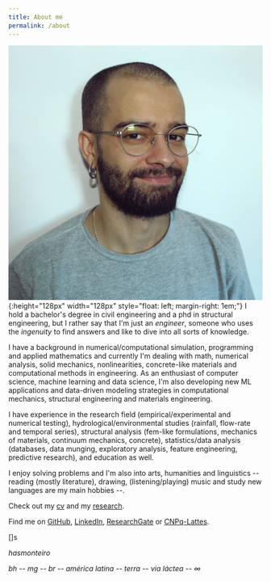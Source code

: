 ```yaml
---
title: About me
permalink: /about
---
```


![](/images/perfil.png){:height="128px" width="128px" style="float: left; margin-right: 1em;"} I hold a bachelor's degree in civil engineering and a phd in structural engineering, but I rather say that I'm just an _engineer_, someone who uses the _ingenuity_ to find answers and like to dive into all sorts of knowledge.

I have a background in numerical/computational simulation, programming and applied mathematics and currently I'm dealing with math, numerical analysis, solid mechanics, nonlinearities, concrete-like materials and computational methods in engineering. As an enthusiast of computer science, machine learning and data science, I'm also developing new ML applications and data-driven modeling strategies in computational mechanics, structural engineering and materials engineering. 

I have experience in the research field (empirical/experimental and numerical testing), hydrological/environmental studies (rainfall, flow-rate and temporal series), structural analysis (fem-like formulations, mechanics of materials, continuum mechanics, concrete), statistics/data analysis (databases, data munging, exploratory analysis, feature engineering, predictive research), and education as well.

I enjoy solving problems and I'm also into arts, humanities and linguistics -- reading (mostly literature), drawing, (listening/playing) music and study new languages are my main hobbies --.

Check out my [cv]({{site.url}}/cv) and my [research]({{site.url}}/research). 

Find me on [GitHub](https://github.com/hasmonteiro), [LinkedIn](https://linkedin.com/in/hasmonteiro), [ResearchGate](https://www.researchgate.net/profile/Humberto-Monteiro) or [CNPq-Lattes](http://lattes.cnpq.br/3928759533862927).

\[\]s

_hasmonteiro_ 

_bh -- mg -- br -- américa latina -- terra -- via láctea -- &#8734;_
